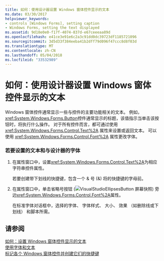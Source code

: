 ```yaml
---
title: 如何：使用设计器设置 Windows 窗体控件显示的文本
ms.date: 03/30/2017
helpviewer_keywords:
- controls [Windows Forms], setting caption
- Windows Forms, setting the text displayed
ms.assetid: 9d18e0e0-f17f-4074-837d-e67ceeeaa89d
ms.openlocfilehash: e41ce3e91e6c2a3c91dd0dc39723df1185721096
ms.sourcegitcommit: 3d5d33f384eeba41b2dff79d096f47ccc8d8f03d
ms.translationtype: MT
ms.contentlocale: zh-CN
ms.lasthandoff: 05/04/2018
ms.locfileid: "33532989"
---
```

# <a name="how-to-set-the-text-displayed-by-a-windows-forms-control-using-the-designer"></a>如何：使用设计器设置 Windows 窗体控件显示的文本
Windows 窗体控件通常显示一些与控件的主要功能相关的文本。 例如，<xref:System.Windows.Forms.Button>控件通常显示的标题，该值指示当单击该按钮时，将执行什么操作。 对于所有控件而言，都可通过使用 <xref:System.Windows.Forms.Control.Text%2A> 属性来设置或返回文本。 可以使用 <xref:System.Windows.Forms.Control.Font%2A> 属性更改字体。  
  
### <a name="to-set-the-text-and-font-with-the-designer"></a>若要设置的文本和与设计器的字体  
  
1.  在属性窗口中，设置<xref:System.Windows.Forms.Control.Text%2A>为相应字符串控件属性。  
  
     若要创建带下划线的快捷键，包含一个 & 号 (&) 将的快捷键的字母前。  
  
2.  在属性窗口中，单击省略号按钮 (![VisualStudioEllipsesButton 屏幕快照](../../../../docs/framework/winforms/media/vbellipsesbutton.png "vbEllipsesButton")) 旁边<xref:System.Windows.Forms.Control.Font%2A>属性。  
  
     在标准字体对话框中，选择的字体、 字体样式、 大小、 效果 （如删除线或下划线） 和脚本所需。  
  
## <a name="see-also"></a>请参阅  
 [如何：设置 Windows 窗体控件显示的文本](../../../../docs/framework/winforms/controls/how-to-set-the-text-displayed-by-a-windows-forms-control.md)  
 [使用字体和文本](../../../../docs/framework/winforms/advanced/using-fonts-and-text.md)  
 [标记各个 Windows 窗体控件并创建它们的快捷键](../../../../docs/framework/winforms/controls/labeling-individual-windows-forms-controls-and-providing-shortcuts-to-them.md)

